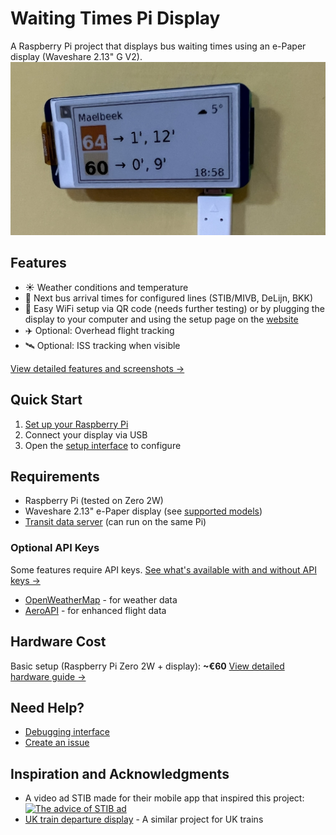 # Waiting Times Pi Display

A Raspberry Pi project that displays bus waiting times using an e-Paper display (Waveshare 2.13" G V2).
![Display Example](docs/images/display_example_cropped.jpg)

## Features
- ☀️ Weather conditions and temperature
- 🚌 Next bus arrival times for configured lines (STIB/MIVB, DeLijn, BKK)
- 📡 Easy WiFi setup via QR code (needs further testing) or by plugging the display to your computer and using the setup page on the [website](https://bdamokos.github.io/rpi_waiting_time_display/setup/)
- ✈️ Optional: Overhead flight tracking
- 🛰️ Optional: ISS tracking when visible

[View detailed features and screenshots →](https://bdamokos.github.io/rpi_waiting_time_display/features/)

## Quick Start
1. [Set up your Raspberry Pi](https://bdamokos.github.io/rpi_waiting_time_display/setting-up-the-rpi/)
2. Connect your display via USB
3. Open the [setup interface](https://bdamokos.github.io/rpi_waiting_time_display/setup/) to configure

## Requirements
- Raspberry Pi (tested on Zero 2W)
- Waveshare 2.13" e-Paper display (see [supported models](https://bdamokos.github.io/rpi_waiting_time_display/hardware/))
- [Transit data server](https://github.com/bdamokos/brussels_transit) (can run on the same Pi)

### Optional API Keys
Some features require API keys. [See what's available with and without API keys →](https://bdamokos.github.io/rpi_waiting_time_display/api-features/)
- [OpenWeatherMap](https://openweathermap.org/appid) - for weather data
- [AeroAPI](https://www.flightaware.com/commercial/aeroapi) - for enhanced flight data

## Hardware Cost
Basic setup (Raspberry Pi Zero 2W + display): **~€60**
[View detailed hardware guide →](https://bdamokos.github.io/rpi_waiting_time_display/hardware/)

## Need Help?
- [Debugging interface](https://bdamokos.github.io/rpi_waiting_time_display/features/#debugging)
- [Create an issue](https://github.com/bdamokos/rpi_waiting_time_display/issues)

## Inspiration and Acknowledgments
- A video ad STIB made for their mobile app that inspired this project:
  [![The advice of STIB ad](https://img.youtube.com/vi/scZsaJL7S8U/0.jpg)](https://www.youtube.com/watch?v=scZsaJL7S8U)
- [UK train departure display](https://github.com/chrisys/train-departure-display) - A similar project for UK trains


